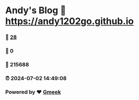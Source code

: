 # Andy's Blog :link: https://andy1202go.github.io 
### :page_facing_up: [28](https://andy1202go.github.io/tag.html) 
### :speech_balloon: 0 
### :hibiscus: 215688 
### :alarm_clock: 2024-07-02 14:49:08 
### Powered by :heart: [Gmeek](https://github.com/Meekdai/Gmeek)
